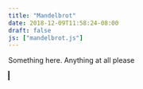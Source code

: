 ```yaml
---
title: "Mandelbrot"
date: 2018-12-09T11:58:24-08:00
draft: false
js: ["mandelbrot.js"]
---
```


Something here. Anything at all please

<script src="https://cdnjs.cloudflare.com/ajax/libs/mathjs/5.4.0/math.min.js"></script>

<body onload="draw();">
	<canvas id="myCanvas" width="500" height="500" style="border:1px solid #000000;">
	</canvas>
</body>
